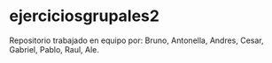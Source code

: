 # ejerciciosgrupales2
Repositorio trabajado en equipo por: Bruno, Antonella, Andres, Cesar, Gabriel, Pablo, Raul, Ale.
